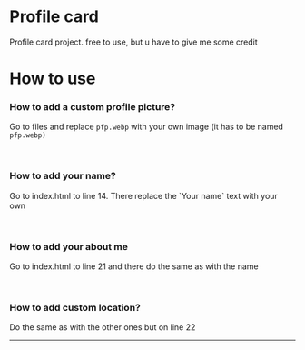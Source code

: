 # Profile card
Profile card project. free to use, but u have to give me some credit


# How to use

<h3>How to add a custom profile picture?</h3>
<p>Go to files and replace <code>pfp.webp</code> with your own image (it has to be named <code>pfp.webp)</code></p>
<br>
<h3>How to add your name?</h3>
<p>Go to index.html to line 14. There replace the `Your name` text with your own</p>
<br>
<h3>How to add your about me</h3>
<p>Go to index.html to line 21 and there do the same as with the name</p>
<br>
<h3>How to add custom location?</h3>
<p>Do the same as with the other ones but on line 22</p>

<hr>

<img sr='image.png'>
